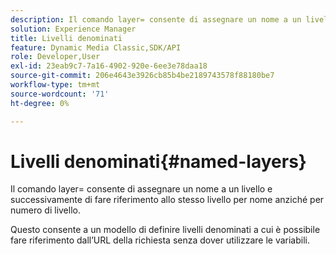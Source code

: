 ```yaml
---
description: Il comando layer= consente di assegnare un nome a un livello e successivamente di fare riferimento allo stesso livello per nome anziché per numero di livello.
solution: Experience Manager
title: Livelli denominati
feature: Dynamic Media Classic,SDK/API
role: Developer,User
exl-id: 23eab9c7-7a16-4902-920e-6ee3e78daa18
source-git-commit: 206e4643e3926cb85b4be2189743578f88180be7
workflow-type: tm+mt
source-wordcount: '71'
ht-degree: 0%

---
```


# Livelli denominati{#named-layers}

Il comando layer= consente di assegnare un nome a un livello e successivamente di fare riferimento allo stesso livello per nome anziché per numero di livello.

Questo consente a un modello di definire livelli denominati a cui è possibile fare riferimento dall’URL della richiesta senza dover utilizzare le variabili.
